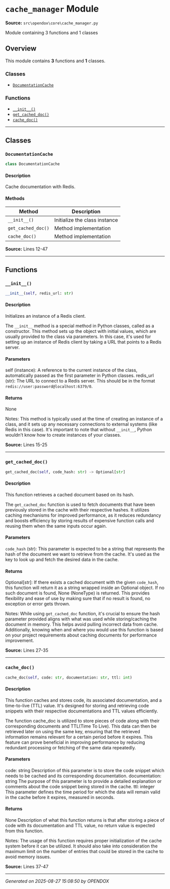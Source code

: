# `cache_manager` Module

**Source:** `src\opendox\core\cache_manager.py`

Module containing 3 functions and 1 classes

## Overview

This module contains **3** functions and **1** classes.

### Classes

- [`DocumentationCache`](#documentationcache)

### Functions

- [`__init__()`](#__init__)
- [`get_cached_doc()`](#get_cached_doc)
- [`cache_doc()`](#cache_doc)

---

## Classes

### `DocumentationCache`

```python
class DocumentationCache
```

#### Description

Cache documentation with Redis.

#### Methods

| Method | Description |
|--------|-------------|
| `__init__()` | Initialize the class instance |
| `get_cached_doc()` | Method implementation |
| `cache_doc()` | Method implementation |

**Source:** Lines 12-47

---

## Functions

### `__init__()`

```python
__init__(self, redis_url: str)
```

#### Description

Initializes an instance of a Redis client.

The `__init__` method is a special method in Python classes, called as a constructor. This method sets up the object with initial values, which are usually provided to the class via parameters. In this case, it's used for setting up an instance of Redis client by taking a URL that points to a Redis server.

#### Parameters

self (instance): A reference to the current instance of the class, automatically passed as the first parameter in Python classes.
    redis_url (str): The URL to connect to a Redis server. This should be in the format `redis://user:password@localhost:6379/0`.

#### Returns

None

Notes:
     This method is typically used at the time of creating an instance of a class, and it sets up any necessary connections to external systems (like Redis in this case). It's important to note that without `__init__`, Python wouldn’t know how to create instances of your classes.

**Source:** Lines 15-25

---

### `get_cached_doc()`

```python
get_cached_doc(self, code_hash: str) -> Optional[str]
```

#### Description

This function retrieves a cached document based on its hash.

The `get_cached_doc` function is used to fetch documents that have been previously stored in the cache with their respective hashes. It utilizes caching mechanisms for improved performance, as it reduces redundancy and boosts efficiency by storing results of expensive function calls and reusing them when the same inputs occur again.

#### Parameters

`code_hash` (str): This parameter is expected to be a string that represents the hash of the document we want to retrieve from the cache. It's used as the key to look up and fetch the desired data in the cache.

#### Returns

Optional[str]: If there exists a cached document with the given `code_hash`, this function will return it as a string wrapped inside an Optional object. If no such document is found, None (NoneType) is returned. This provides flexibility and ease of use by making sure that if no result is found, no exception or error gets thrown.

Notes:
     While using `get_cached_doc` function, it's crucial to ensure the hash parameter provided aligns with what was used while storing/caching the document in memory. This helps avoid pulling incorrect data from cache. Additionally, knowing when and where you would use this function is based on your project requirements about caching documents for performance improvement.

**Source:** Lines 27-35

---

### `cache_doc()`

```python
cache_doc(self, code: str, documentation: str, ttl: int)
```

#### Description

This function caches and stores code, its associated documentation, and a time-to-live (TTL) value. It's designed for storing and retrieving code snippets with their respective documentations and TTL values efficiently.

The function cache_doc is utilized to store pieces of code along with their corresponding documents and TTL(Time To Live). This data can then be retrieved later on using the same key, ensuring that the retrieved information remains relevant for a certain period before it expires. This feature can prove beneficial in improving performance by reducing redundant processing or fetching of the same data repeatedly.

#### Parameters

code: string Description of this parameter is to store the code snippet which needs to be cached and its corresponding documentation.
    documentation: string The purpose of this parameter is to provide a detailed explanation or comments about the code snippet being stored in the cache.
    ttl: integer This parameter defines the time period for which the data will remain valid in the cache before it expires, measured in seconds.

#### Returns

None Description of what this function returns is that after storing a piece of code with its documentation and TTL value, no return value is expected from this function.

Notes:
    The usage of this function requires proper initialization of the cache system before it can be utilized. It should also take into consideration the maximum limit on the number of entries that could be stored in the cache to avoid memory issues.

**Source:** Lines 37-47

---


*Generated on 2025-08-27 15:08:50 by OPENDOX*
